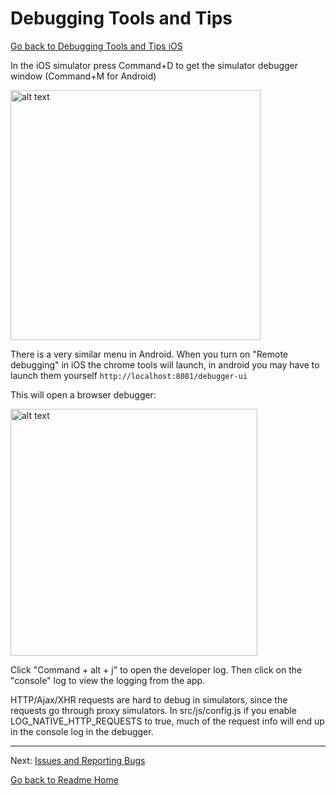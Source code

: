 # Debugging Tools and Tips
[Go back to Debugging Tools and Tips iOS](DEBUGGING_TOOLS_IOS.md)

In the iOS simulator press Command+D to get the simulator debugger window (Command+M for Android)

<img src="https://github.com/wevote/WeVoteReactNative/blob/develop/docs/images/iOS%20Debugger%20Menu.png" alt="alt text" width="400" >

There is a very similar menu in Android.  When you turn on "Remote debugging" in iOS the chrome tools will launch, in 
android you may have to launch them yourself `http://localhost:8081/debugger-ui`

This will open a browser debugger:

<img src="https://github.com/wevote/WeVoteReactNative/blob/develop/docs/images/Browser_Debugging_Display.png" alt="alt text" width="395" >

Click "Command + alt + j" to open the developer log. Then click on the "console" log to view the logging from the app.

HTTP/Ajax/XHR requests are hard to debug in simulators, since the requests go through proxy simulators. In src/js/config.js if
you enable LOG_NATIVE_HTTP_REQUESTS to true, much of the request info will end up in the console log in the debugger.



---

Next: [Issues and Reporting Bugs](ISSUES.md)

[Go back to Readme Home](../../README.md)

